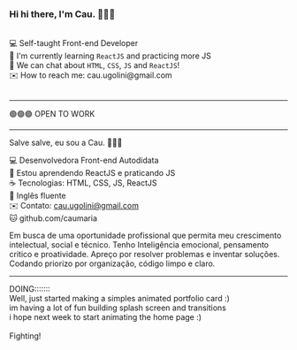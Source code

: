 <h3>Hi hi there, I'm Cau. 🙋🏻‍♀️</h3> 
<br>
💻 Self-taught Front-end Developer <br>
🌱 I'm currently learning <code>ReactJS</code> and practicing more JS <br>
💬 We can chat about <code>HTML</code>, <code>CSS</code>, <code>JS</code> and <code>ReactJS</code>! <br>
✉️ How to reach me: cau.ugolini@gmail.com <br>
<br>
<hr>
  
🟢🟢🟢 OPEN TO WORK

<hr>

Salve salve, eu sou a Cau. 🙋🏻‍♀️

💻 Desenvolvedora Front-end Autodidata <br>
🌱 Estou aprendendo ReactJS e praticando JS <br>
☕ Tecnologias: HTML, CSS, JS, ReactJS <br>
💬 Inglês fluente <br>
✉️ Contato: cau.ugolini@gmail.com <br>
🐱 github.com/caumaria <br>

Em busca de uma oportunidade profissional que permita meu crescimento intelectual, social e técnico.
Tenho Inteligência emocional, pensamento critico e proatividade. Apreço por resolver problemas e inventar soluções. <br>
Codando priorizo por organização, código limpo e claro.
<br>
 
  
<hr>
DOING:::::::<br>
Well, just started making a simples animated portfolio card :)<br>
im having a lot of fun building splash screen and transitions<br>
i hope next week to start animating the home page :)<br>


<br>
Fighting! 




